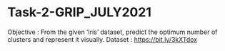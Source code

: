 # Task-2-GRIP_JULY2021
Objective : 
From the given ‘Iris’ dataset, predict the optimum number of clusters and represent it visually. 
Dataset : https://bit.ly/3kXTdox
